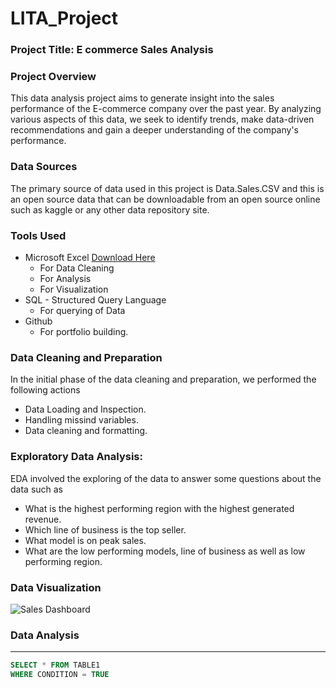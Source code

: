 # LITA_Project

### Project Title: E commerce Sales Analysis

### Project Overview
This data analysis project aims to generate insight into the sales performance of the E-commerce company over the past year.
By analyzing various aspects of this data, we seek to identify trends, make data-driven recommendations and gain a deeper understanding of the company's performance.

### Data Sources
The primary source of data used in this project is Data.Sales.CSV and this is an open source data that can be downloadable from an open source online such as kaggle or any other data repository site.

### Tools Used
- Microsoft Excel [Download Here](https://www.microsoft.com)
  -  For Data Cleaning
  -  For Analysis
  -  For Visualization
- SQL - Structured Query Language
  - For querying of Data
- Github
  - For portfolio building.
 
 ### Data Cleaning and Preparation
 In the initial phase of the data cleaning and preparation, we performed the following actions
  - Data Loading and Inspection.
  - Handling missind variables.
  - Data cleaning and formatting.

 ### Exploratory Data Analysis:
 EDA involved the exploring of the data to answer some questions about the data such as
  - What is the highest performing region with the highest generated revenue.
  - Which line of business is the top seller.
  - What model is on peak sales.
  - What are the low performing models, line of business as well as low performing region.

 ### Data Visualization
 
 ![Sales Dashboard](https://github.com/user-attachments/assets/59393654-085d-4dcd-ac12-cf6b622b4c9c)


 ### Data Analysis
  ---
  ```SQL
  SELECT * FROM TABLE1
  WHERE CONDITION = TRUE
  ```

  
